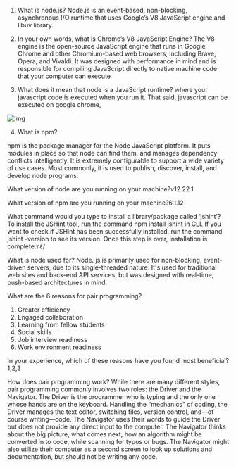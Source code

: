 
1. What is node.js?
Node.js is an event-based, non-blocking, asynchronous I/O runtime that uses Google’s V8 JavaScript engine and libuv library.

2. In your own words, what is Chrome’s V8 JavaScript Engine?
The V8 engine is the open-source JavaScript engine that runs in Google Chrome and other Chromium-based web browsers, including Brave, Opera, and Vivaldi. It was designed with performance in mind and is responsible for compiling JavaScript directly to native machine code that your computer can execute

3. What does it mean that node is a JavaScript runtime?
where your javascript code is executed when you run it. That said, javascript can be executed on google chrome,

![img](https://uploads.sitepoint.com/wp-content/uploads/2012/10/1516152673node_event_loop.png)


4. What is npm?

npm is the package manager for the Node JavaScript platform. It puts modules in place so that node can find them, and manages dependency conflicts intelligently. It is extremely configurable to support a wide variety of use cases. Most commonly, it is used to publish, discover, install, and develop node programs.

What version of node are you running on your machine?v12.22.1

What version of npm are you running on your machine?6.1.12

What command would you type to install a library/package called ‘jshint’?
To install the JSHint tool, run the command npm install jshint in CLI. If you want to check if JSHint has been successfully installed, run the command jshint -version to see its version. Once this step is over, installation is complete.٢٤‏/

What is node used for?
Node. js is primarily used for non-blocking, event-driven servers, due to its single-threaded nature. It's used for traditional web sites and back-end API services, but was designed with real-time, push-based architectures in mind.

What are the 6 reasons for pair programming?

1. Greater efficiency
2. Engaged collaboration
3. Learning from fellow students
4. Social skills
5. Job interview readiness
6. Work environment readiness


In your experience, which of these reasons have you found most beneficial?
1,2,3

How does pair programming work?
While there are many different styles, pair programming commonly involves two roles: the Driver and the Navigator. The Driver is the programmer who is typing and the only one whose hands are on the keyboard. Handling the “mechanics” of coding, the Driver manages the text editor, switching files, version control, and—of course writing—code. The Navigator uses their words to guide the Driver but does not provide any direct input to the computer. The Navigator thinks about the big picture, what comes next, how an algorithm might be converted in to code, while scanning for typos or bugs. The Navigator might also utilize their computer as a second screen to look up solutions and documentation, but should not be writing any code.


